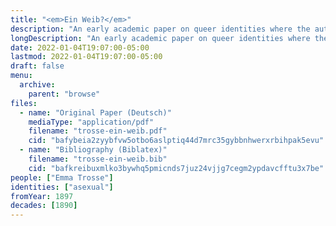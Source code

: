 ```yaml
---
title: "<em>Ein Weib?</em>"
description: "An early academic paper on queer identities where the author self-identities as asexual"
longDescription: "An early academic paper on queer identities where the author discusses asexuality using the label <em>sinnlichkeitslosigkeit</em> (asensuality) and self-identifies as such"
date: 2022-01-04T19:07:00-05:00
lastmod: 2022-01-04T19:07:00-05:00
draft: false
menu:
  archive:
    parent: "browse"
files:
  - name: "Original Paper (Deutsch)"
    mediaType: "application/pdf"
    filename: "trosse-ein-weib.pdf"
    cid: "bafybeia2zyybfvw5otbo6aslptiq44d7mrc35gybbnhwerxrbihpak5evu"
  - name: "Bibliography (Biblatex)"
    filename: "trosse-ein-weib.bib"
    cid: "bafkreibuxmlko3bywhq5pmicnds7juz24vjjg7cegm2ypdavcfftu3x7be"
people: ["Emma Trosse"]
identities: ["asexual"]
fromYear: 1897
decades: [1890]
---
```

